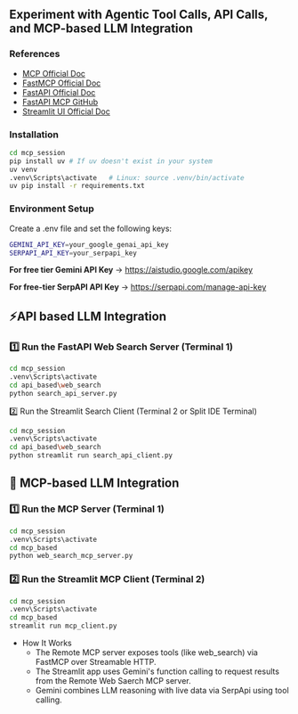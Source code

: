 ## Experiment with Agentic Tool Calls, API Calls, and MCP-based LLM Integration

### References

* [MCP Official Doc](https://modelcontextprotocol.io/docs/getting-started/intro)
* [FastMCP Official Doc](https://gofastmcp.com/getting-started/welcome)
* [FastAPI Official Doc](https://fastapi.tiangolo.com/)
* [FastAPI MCP GitHub](https://github.com/tadata-org/fastapi_mcp)
* [Streamlit UI Official Doc](https://streamlit.io/)

### Installation

```bash
cd mcp_session
pip install uv # If uv doesn't exist in your system
uv venv
.venv\Scripts\activate   # Linux: source .venv/bin/activate
uv pip install -r requirements.txt
```

### Environment Setup
Create a .env file and set the following keys:

```bash
GEMINI_API_KEY=your_google_genai_api_key
SERPAPI_API_KEY=your_serpapi_key
```

**For free tier Gemini API Key** -> https://aistudio.google.com/apikey 

**For free-tier SerpAPI API Key** -> https://serpapi.com/manage-api-key


## ⚡API based LLM Integration
### 1️⃣ Run the FastAPI Web Search Server (Terminal 1)

```bash
cd mcp_session
.venv\Scripts\activate
cd api_based\web_search
python search_api_server.py
```

2️⃣ Run the Streamlit Search Client (Terminal 2 or Split IDE Terminal)

```bash
cd mcp_session
.venv\Scripts\activate
cd api_based\web_search
python streamlit run search_api_client.py
```

## 🔗 MCP-based LLM Integration
### 1️⃣ Run the MCP Server (Terminal 1)

```bash
cd mcp_session
.venv\Scripts\activate
cd mcp_based
python web_search_mcp_server.py
```

### 2️⃣ Run the Streamlit MCP Client (Terminal 2)

```bash
cd mcp_session
.venv\Scripts\activate
cd mcp_based
streamlit run mcp_client.py
```
* How It Works
    - The Remote MCP server exposes tools (like web_search) via FastMCP over Streamable HTTP.
    - The Streamlit app uses Gemini's function calling to request results from the Remote Web Saerch MCP server.
    - Gemini combines LLM reasoning with live data via SerpApi using tool calling.